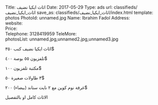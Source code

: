 Title:          اثاث ايكيا نضيف
Date:           2017-05-29
Type:           ads
url:            classifieds/اثاث_ايكيا_نضيف
save_as:        classifieds/اثاث_ايكيا_نضيف/index.html
template:       photos
PhotoId:        unnamed.jpg
Name:           Ibrahim Fadol
Address:        
website:        
Price:          
Telephone:      3128419959
TeleMore:       
photosList:     unnamed.jpg,unnamed2.jpg,unnamed3.jpg

اثاث ايكيا نضيف كنب ٣٥٠$ 

تلفزيون ٥٥ بوصة ٤٠٠$ 

مكتبة تلفزيون ١٠٠$ 

٣ طاولات صغيرة ٥٠$ 

غرفة نوم كوين مع ٢ نايت ستاند (بيضاء) ٢٠٠$ 

الاثاث كامل او بالتفصيل
